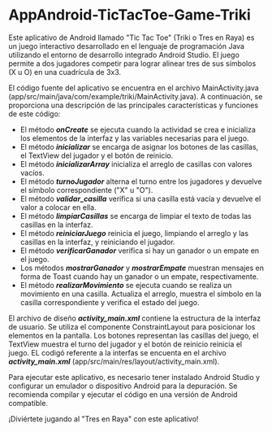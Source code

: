 # AppAndroid-TicTacToe-Game-Triki
Este aplicativo de Android llamado "Tic Tac Toe" (Triki o Tres en Raya) es un juego interactivo desarrollado en el lenguaje de programación Java utilizando el entorno de desarrollo integrado Android Studio. El juego permite a dos jugadores competir para lograr alinear tres de sus símbolos (X u O) en una cuadrícula de 3x3.

El código fuente del aplicativo se encuentra en el archivo MainActivity.java (app/src/main/java/com/example/triki/MainActivity.java). A continuación, se proporciona una descripción de las principales características y funciones de este código:

* El método ***onCreate*** se ejecuta cuando la actividad se crea e inicializa los elementos de la interfaz y las variables necesarias para el juego.
* El método ***inicializar*** se encarga de asignar los botones de las casillas, el TextView del jugador y el botón de reinicio.
* El método ***inicializarArray*** inicializa el arreglo de casillas con valores vacíos.
* El método ***turnoJugador*** alterna el turno entre los jugadores y devuelve el símbolo correspondiente ("X" u "O").
* El método ***validar_casilla*** verifica si una casilla está vacía y devuelve el valor a colocar en ella.
* El método ***limpiarCasillas*** se encarga de limpiar el texto de todas las casillas en la interfaz.
* El método ***reiniciarJuego*** reinicia el juego, limpiando el arreglo y las casillas en la interfaz, y reiniciando el jugador.
* El método ***verificarGanador*** verifica si hay un ganador o un empate en el juego.
* Los métodos ***mostrarGanador*** y ***mostrarEmpate*** muestran mensajes en forma de Toast cuando hay un ganador o un empate, respectivamente.
* El método ***realizarMovimiento*** se ejecuta cuando se realiza un movimiento en una casilla. Actualiza el arreglo, muestra el símbolo en la casilla correspondiente y verifica el estado del juego.

El archivo de diseño ***activity_main.xml*** contiene la estructura de la interfaz de usuario. Se utiliza el componente ConstraintLayout para posicionar los elementos en la pantalla. Los botones representan las casillas del juego, el TextView muestra el turno del jugador y el botón de reinicio reinicia el juego. EL codigó referente a la interfas se encuenta en el archivo ***activity_main.xml*** (app/src/main/res/layout/activity_main.xml).

Para ejecutar este aplicativo, es necesario tener instalado Android Studio y configurar un emulador o dispositivo Android para la depuración. Se recomienda compilar y ejecutar el código en una versión de Android compatible.

¡Diviértete jugando al "Tres en Raya" con este aplicativo!
